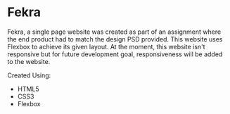 # Fekra

Fekra, a single page website was created as part of an assignment where the end product had to match the design PSD provided. This website uses Flexbox to achieve its given layout. At the moment, this website isn't responsive but for future development goal, responsiveness will be added to the website. 


Created Using:
* HTML5
* CSS3
* Flexbox

